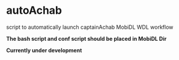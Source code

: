 # autoAchab
script to automatically launch captainAchab MobiDL WDL workflow

**The bash script and conf script should be placed in MobiDL Dir**

**Currently under development**
